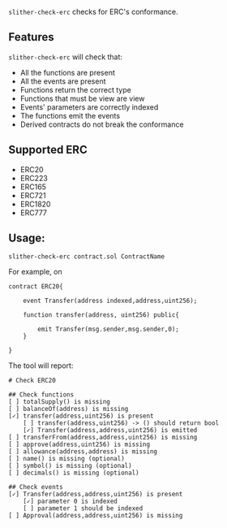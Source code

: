 `slither-check-erc` checks for ERC's conformance.

## Features

`slither-check-erc` will check that:

- All the functions are present
- All the events are present
- Functions return the correct type
- Functions that must be view are view
- Events' parameters are correctly indexed
- The functions emit the events
- Derived contracts do not break the conformance

## Supported ERC

- ERC20
- ERC223
- ERC165
- ERC721
- ERC1820
- ERC777

## Usage:

```
slither-check-erc contract.sol ContractName
```
For example, on

```Solidity
contract ERC20{

    event Transfer(address indexed,address,uint256);

    function transfer(address, uint256) public{

        emit Transfer(msg.sender,msg.sender,0);
    }

}
```

The tool will report:

```
# Check ERC20

## Check functions
[ ] totalSupply() is missing 
[ ] balanceOf(address) is missing 
[✓] transfer(address,uint256) is present
	[ ] transfer(address,uint256) -> () should return bool
	[✓] Transfer(address,address,uint256) is emitted
[ ] transferFrom(address,address,uint256) is missing 
[ ] approve(address,uint256) is missing 
[ ] allowance(address,address) is missing 
[ ] name() is missing (optional)
[ ] symbol() is missing (optional)
[ ] decimals() is missing (optional)

## Check events
[✓] Transfer(address,address,uint256) is present
	[✓] parameter 0 is indexed
	[ ] parameter 1 should be indexed
[ ] Approval(address,address,uint256) is missing
```